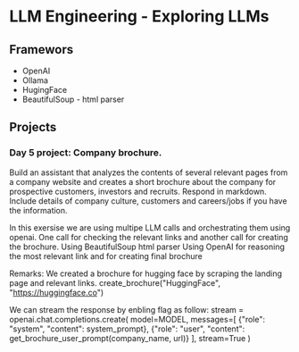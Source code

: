 # LLM Engineering - Exploring LLMs

## Framewors
 - OpenAI
 - Ollama
 - HugingFace
 - BeautifulSoup - html parser

## Projects

### Day 5 project: Company brochure. 
Build an assistant that analyzes the contents of several relevant pages from a company website 
and creates a short brochure about the company for prospective customers, investors and recruits. Respond in markdown. Include details of company culture, customers and careers/jobs if you have the information. 

In this exersise we are using multipe LLM calls and orchestrating them using openai. One call for checking the relevant links and another call for creating the brochure.
Using BeautifulSoup html parser
Using OpenAI for reasoning the most relevant link and for creating final brochure

Remarks:
We created a brochure for hugging face by scraping the landing page and relevant links. 
create_brochure("HuggingFace", "https://huggingface.co")

We can stream the response by enbling flag as follow:
    stream = openai.chat.completions.create(
        model=MODEL,
        messages=[
            {"role": "system", "content": system_prompt},
            {"role": "user", "content": get_brochure_user_prompt(company_name, url)}
          ],
        stream=True
    )